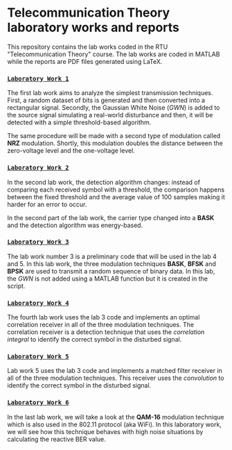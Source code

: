 # Telecommunication Theory laboratory works and reports

This repository contains the lab works coded in the RTU "Telecommunication Theory" course. The lab works are coded in MATLAB while the reports are PDF files generated using LaTeX.

### [`Laboratory Work 1`](reports/lab-1/Trigolo_Report_Lab1.pdf)

The first lab work aims to analyze the simplest transmission techniques. First, a random dataset of bits is generated and then converted into a rectangular signal. Secondly, the Gaussian White Noise (_GWN_) is added to the source signal simulating a real-world disturbance and then, it will be detected with a simple threshold-based algorithm.

The same procedure will be made with a second type of modulation called __NRZ__ modulation. Shortly, this modulation doubles the distance between the zero-voltage level and the one-voltage level.

### [`Laboratory Work 2`](reports/lab-2/Trigolo_Report_Lab2.pdf)

In the second lab work, the detection algorithm changes: instead of comparing each received symbol with a threshold, the comparison happens between the fixed threshold and the average value of 100 samples making it harder for an error to occur.

In the second part of the lab work, the carrier type changed into a __BASK__ and the detection algorithm was energy-based. 

### [`Laboratory Work 3`](reports/lab-3/Trigolo_Report_Lab3.pdf)

The lab work number 3 is a preliminary code that will be used in the lab 4 and 5. In this lab work, the three modulation techniques __BASK__, __BFSK__ and __BPSK__ are used to transmit a random sequence of binary data. In this lab, the _GWN_ is not added using a MATLAB function but it is created in the script.

### [`Laboratory Work 4`](reports/lab-4/Trigolo_Report_Lab4.pdf)

The fourth lab work uses the lab 3 code and implements an optimal correlation receiver in all of the three modulation techniques. The correlation receiver is a detection technique that uses the _correlation integral_ to identify the correct symbol in the disturbed signal.

### [`Laboratory Work 5`](reports/lab-5/Trigolo_Report_Lab5.pdf)

Lab work 5 uses the lab 3 code and implements a matched filter receiver in all of the three modulation techniques. This receiver uses the _convolution_ to identify the correct symbol in the disturbed signal.

### [`Laboratory Work 6`](reports/lab-6/Trigolo_Report_Lab6.pdf)

In the last lab work, we will take a look at the __QAM-16__ modulation technique which is also used in the 802.11 protocol (aka WiFi). In this laboratory work, we will see how this technique behaves with high noise situations by calculating the reactive BER value.
